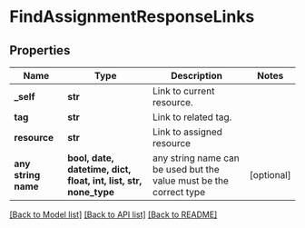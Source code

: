 # FindAssignmentResponseLinks


## Properties
Name | Type | Description | Notes
------------ | ------------- | ------------- | -------------
**_self** | **str** | Link to current resource. | 
**tag** | **str** | Link to related tag. | 
**resource** | **str** | Link to assigned resource | 
**any string name** | **bool, date, datetime, dict, float, int, list, str, none_type** | any string name can be used but the value must be the correct type | [optional]

[[Back to Model list]](../README.md#documentation-for-models) [[Back to API list]](../README.md#documentation-for-api-endpoints) [[Back to README]](../README.md)


